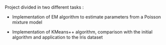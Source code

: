 Project divided in two different tasks :

- Implementation of EM algorithm to estimate parameters from a Poisson mixture model

- Implementation of KMeans++ algorithm, comparison with the initial algorithm and application to the Iris dataset
